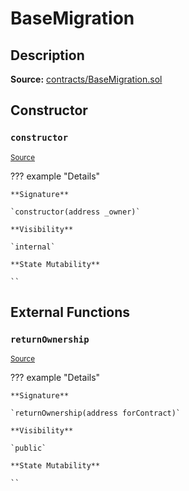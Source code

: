 # BaseMigration

## Description

**Source:** [contracts/BaseMigration.sol](https://github.com/Synthetixio/synthetix/tree/v2.61.1/contracts/BaseMigration.sol)

## Constructor

### `constructor`

<sub>[Source](https://github.com/Synthetixio/synthetix/tree/v2.61.1/contracts/BaseMigration.sol#L6)</sub>

??? example "Details"

    **Signature**

    `constructor(address _owner)`

    **Visibility**

    `internal`

    **State Mutability**

    ``

## External Functions

### `returnOwnership`

<sub>[Source](https://github.com/Synthetixio/synthetix/tree/v2.61.1/contracts/BaseMigration.sol#L9)</sub>

??? example "Details"

    **Signature**

    `returnOwnership(address forContract)`

    **Visibility**

    `public`

    **State Mutability**

    ``
